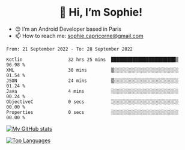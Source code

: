 <h1 align="center"> 👋 Hi, I’m Sophie! </h1>  

- 😊 I’m an Android Developer based in Paris
- 📫 How to reach me: sophie.capricorne@gmail.com


<!--START_SECTION:waka-->

```text
From: 21 September 2022 - To: 28 September 2022

Kotlin                 32 hrs 25 mins  ████████████████████████▒   96.98 %
XML                    30 mins         ▒░░░░░░░░░░░░░░░░░░░░░░░░   01.54 %
JSON                   24 mins         ▒░░░░░░░░░░░░░░░░░░░░░░░░   01.24 %
Java                   4 mins          ░░░░░░░░░░░░░░░░░░░░░░░░░   00.24 %
ObjectiveC             0 secs          ░░░░░░░░░░░░░░░░░░░░░░░░░   00.00 %
Properties             0 secs          ░░░░░░░░░░░░░░░░░░░░░░░░░   00.00 %
```

<!--END_SECTION:waka-->

[![My GitHub stats](https://github-readme-stats.vercel.app/api?username=sophicapri&show_icons=true&theme=buefy)](https://github.com/anuraghazra/github-readme-stats)

[![Top Languages](https://github-readme-stats.vercel.app/api/top-langs/?username=sophicapri&langs_count=2&layout=compact)](https://github.com/anuraghazra/github-readme-stats)
